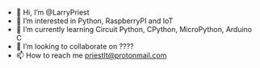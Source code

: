 - 👋 Hi, I’m @LarryPriest
- 👀 I’m interested in Python, RaspberryPI and IoT
- 🌱 I’m currently learning Circuit Python, CPython, MicroPython, Arduino C
- 💞️ I’m looking to collaborate on ????
- 📫 How to reach me priestlt@protonmail.com
<!---
LarryPriest/LarryPriest is a ✨ special ✨ repository because its `README.md` (this file) appears on your GitHub profile.
You can click the Preview link to take a look at your changes.
--->
